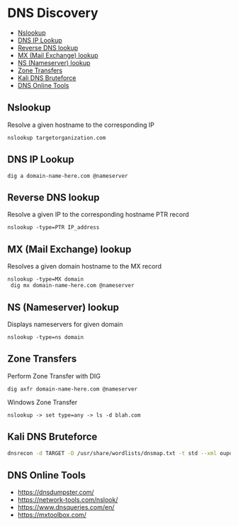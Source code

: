 # DNS Discovery

* [Nslookup](#nslookup)
* [DNS IP Lookup](#dns-ip-lookup)
* [Reverse DNS lookup](#reverse-dns-lookup)
* [MX (Mail Exchange) lookup](#mx--mail-exchange--lookup)
* [NS (Nameserver) lookup](#ns--nameserver--lookup)
* [Zone Transfers](#zone-transfers)
* [Kali DNS Bruteforce](#kali-dns-bruteforce)
* [DNS Online Tools](#dns-online-tools)

## Nslookup

Resolve a given hostname to the corresponding IP
```shell
nslookup targetorganization.com
```

## DNS IP Lookup
```shell
dig a domain-name-here.com @nameserver 
```

## Reverse DNS lookup

Resolve a given IP to the corresponding hostname PTR record
```shell
nslookup -type=PTR IP_address
```

## MX (Mail Exchange) lookup 

Resolves a given domain hostname to the MX record
```shell
nslookup -type=MX domain
 dig mx domain-name-here.com @nameserver
```

## NS (Nameserver) lookup 

Displays nameservers for given domain
```shell
nslookup -type=ns domain
```

## Zone Transfers

Perform Zone Transfer with DIG
```shell
dig axfr domain-name-here.com @nameserver
```

Windows Zone Transfer
```CMD
nslookup -> set type=any -> ls -d blah.com
```

## Kali DNS Bruteforce
```bash
dnsrecon -d TARGET -D /usr/share/wordlists/dnsmap.txt -t std --xml ouput.xml
```

## DNS Online Tools

* https://dnsdumpster.com/
* https://network-tools.com/nslook/
* https://www.dnsqueries.com/en/
* https://mxtoolbox.com/
